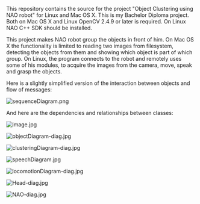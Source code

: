 This repository contains the source for the project "Object Clustering using NAO robot" for Linux and Mac OS X. This is my Bachelor Diploma project. Both on Mac OS X and Linux OpenCV 2.4.9 or later is required. On Linux NAO C++ SDK should be installed.

This project makes NAO robot group the objects in front of him. On Mac OS X the functionality is limited to reading two images from filesystem, detecting the objects from them and showing which object is part of which group. On Linux, the program connects to the robot and remotely uses some of his modules, to acquire the images from the camera, move, speak and grasp the objects.


Here is a slightly simplified version of the interaction between objects and flow of messages:


![sequenceDiagram.png](https://bitbucket.org/repo/nRoGER/images/3667000871-sequenceDiagram.png)

And here are the dependencies and relationships between classes:



![image.jpg](https://bitbucket.org/repo/nRoGER/images/618423058-image.jpg)

![objectDiagram-diag.jpg](https://bitbucket.org/repo/nRoGER/images/2183852322-objectDiagram-diag.jpg)

![clusteringDiagram-diag.jpg](https://bitbucket.org/repo/nRoGER/images/2273875195-clusteringDiagram-diag.jpg)

![speechDiagram.jpg](https://bitbucket.org/repo/nRoGER/images/3297864333-speechDiagram.jpg)

![locomotionDiagram-diag.jpg](https://bitbucket.org/repo/nRoGER/images/3792704163-locomotionDiagram-diag.jpg)

![Head-diag.jpg](https://bitbucket.org/repo/nRoGER/images/181093453-Head-diag.jpg)

![NAO-diag.jpg](https://bitbucket.org/repo/nRoGER/images/3153616659-NAO-diag.jpg)